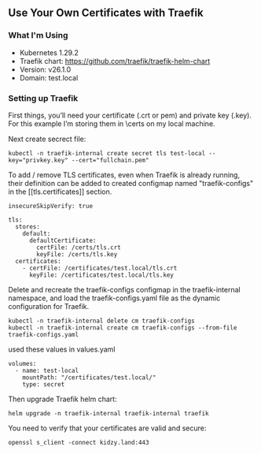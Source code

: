 ## Use Your Own Certificates with Traefik

### What I'm Using
- Kubernetes 1.29.2
- Traefik chart: https://github.com/traefik/traefik-helm-chart
- Version: v26.1.0
- Domain: test.local


### Setting up Traefik
First things, you’ll need your certificate (.crt or pem) and private key (.key). For this example I’m storing them in \certs on my local machine.

Next create secrect file:
```
kubectl -n traefik-internal create secret tls test-local --key="privkey.key" --cert="fullchain.pem"

```
To add / remove TLS certificates, even when Traefik is already running, their definition can be added to created configmap named "traefik-configs"  in the [[tls.certificates]] section.

```
insecureSkipVerify: true

tls:
  stores:
    default:
      defaultCertificate:
        certFile: /certs/tls.crt
        keyFile: /certs/tls.key
  certificates:
    - certFile: /certificates/test.local/tls.crt
      keyFile: /certificates/test.local/tls.key
```
Delete and recreate the traefik-configs configmap in the traefik-internal namespace, and load the traefik-configs.yaml file as the dynamic configuration for Traefik.
```
kubectl -n traefik-internal delete cm traefik-configs
kubectl -n traefik-internal create cm traefik-configs --from-file traefik-configs.yaml
```
used these values in values.yaml
```
volumes:
  - name: test-local
    mountPath: "/certificates/test.local/"
    type: secret
```
Then upgrade Traefik helm chart:
```
helm upgrade -n traefik-internal traefik-internal traefik

```
You need to verify that your certificates are valid and secure:
```
openssl s_client -connect kidzy.land:443

```
